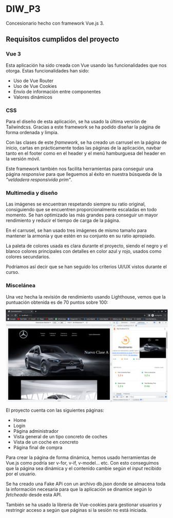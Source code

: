 # DIW_P3

Concesionario hecho con framework Vue.js 3.

## Requisitos cumplidos del proyecto

### Vue 3

Esta aplicación ha sido creada con Vue usando las funcionalidades 
que nos otorga. Estas funcionalidades han sido:

- Uso de Vue Router
- Uso de Vue Cookies
- Envío de información entre componentes
- Valores dinámicos

### CSS

Para el diseño de esta aplicación, se ha usado la última versión de
Tailwindcss. Gracias a este framework se ha podido diseñar la página de forma 
ordenada y limpia.

Con las clases de este *framework*, se ha creado un carrusel en la página de inicio,
cartas en prácticamente todas las páginas de la aplicación, navbar tanto en el footer
como en el header y el menú hamburguesa del header en la versión móvil.

Este framework también nos facilita herramientas para conseguir una página *responsive* 
para que lleguemos al éxito en nuestra búsqueda de la *"veldadera responsivida prim"*.

### Multimedia y diseño

Las imágenes se encuentran respetando siempre su ratio original, consiguiendo que se 
encuentren proporcionalmente escaladas en todo momento. Se han optimizado las más grandes 
para conseguir un mayor rendimiento y reducir el tiempo de carga de la página.

En el carrusel, se han usado tres imágenes de mismo tamaño para mantener la armonía y que 
estén en su conjunto en su ratio apropiado.

La paleta de colores usada es clara durante el proyecto, siendo el negro y el blanco colores principales
con detalles en color azul y rojo, usados como colores secundarios.

Podríamos así decir que se han seguido los criterios UI/UX vistos durante el curso.

### Miscelánea

Una vez hecha la revisión de rendimiento usando Lighthouse, vemos que la puntuación obtenida
es de 70 puntos sobre 100:

![](Lighthouse_Performance.png)

El proyecto cuenta con las siguientes páginas:

- Home
- Login
- Página administrador
- Vista general de un tipo concreto de coches
- Vista de un coche en concreto
- Página final de compra

Para crear la página de forma dinámica, hemos usado herramientas de Vue.js
como podría ser v-for, v-if, v-model... etc.
Con esto conseguimos que la página sea dinámica y el contenido cambie según el 
*input* recibido por el usuario.

Se ha creado una Fake APi con un archivo db.json donde se almacena toda la 
información necesaria para que la aplicación se dinamice según lo *fetcheado*
desde esta API.

También se ha usado la libreria de Vue-cookies para gestionar usuarios y restringir
acceso a según que páginas si la sesión no está iniciada.